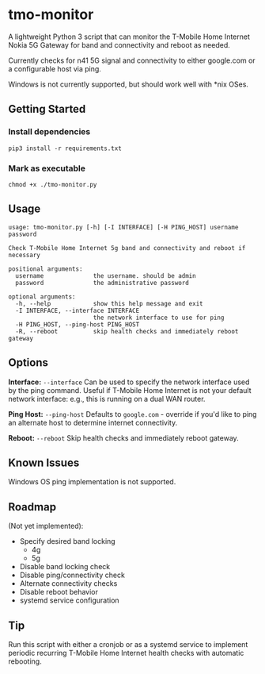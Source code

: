 # tmo-monitor
A lightweight Python 3 script that can monitor the T-Mobile Home Internet Nokia 5G Gateway for band and connectivity and reboot as needed.

Currently checks for n41 5G signal and connectivity to either google.com or a configurable host via ping.

Windows is not currently supported, but should work well with *nix OSes.

## Getting Started

### Install dependencies

`pip3 install -r requirements.txt`

### Mark as executable

`chmod +x ./tmo-monitor.py`

## Usage
```
usage: tmo-monitor.py [-h] [-I INTERFACE] [-H PING_HOST] username password

Check T-Mobile Home Internet 5g band and connectivity and reboot if necessary

positional arguments:
  username              the username. should be admin
  password              the administrative password

optional arguments:
  -h, --help            show this help message and exit
  -I INTERFACE, --interface INTERFACE
                        the network interface to use for ping
  -H PING_HOST, --ping-host PING_HOST
  -R, --reboot          skip health checks and immediately reboot gateway
```

## Options
**Interface:** `--interface`
    Can be used to specify the network interface used by the ping command. Useful if T-Mobile Home Internet is not your default network interface: e.g., this is running on a dual WAN router.
    
**Ping Host:** `--ping-host`
    Defaults to `google.com` - override if you'd like to ping an alternate host to determine internet connectivity.
    
**Reboot:** `--reboot`
    Skip health checks and immediately reboot gateway.

## Known Issues
Windows OS ping implementation is not supported.

## Roadmap

(Not yet implemented):
- Specify desired band locking
  - 4g
  - 5g
- Disable band locking check
- Disable ping/connectivity check
- Alternate connectivity checks
- Disable reboot behavior
- systemd service configuration

## Tip
Run this script with either a cronjob or as a systemd service to implement periodic recurring T-Mobile Home Internet health checks with automatic rebooting.
